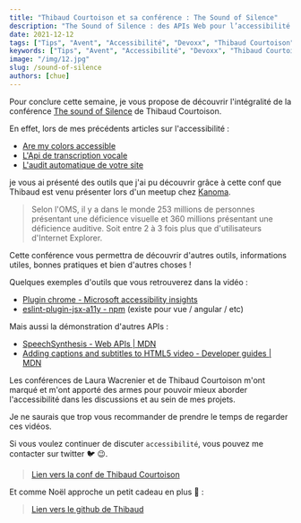 ```yaml
---
title: "Thibaud Courtoison et sa conférence : The Sound of Silence"
description: "The Sound of Silence : des APIs Web pour l’accessibilité des déficiences visuelles et auditives"
date: 2021-12-12
tags: ["Tips", "Avent", "Accessibilité", "Devoxx", "Thibaud Courtoison"]
keywords: ["Tips", "Avent", "Accessibilité", "Devoxx", "Thibaud Courtoison"]
image: "/img/12.jpg"
slug: /sound-of-silence
authors: [chue]
---
```


Pour conclure cette semaine, je vous propose de découvrir l'intégralité de la conférence [The sound of Silence](https://www.youtube.com/watch?v=hngQyXEjhZM) de Thibaud Courtoison.

En effet, lors de mes précédents articles sur l'accessibilité :

- [Are my colors accessible](/blog/aremycolorsaccessible)
- [L'Api de transcription vocale](/blog/reconnaissance-vocale)
- [L'audit automatique de votre site](/blog/lighthouse)

<!--truncate-->

je vous ai présenté des outils que j'ai pu découvrir grâce à cette conf que Thibaud est venu présenter lors d'un meetup chez [Kanoma](https://www.kanoma.fr).

> Selon l'OMS, il y a dans le monde 253 millions de personnes présentant une déficience visuelle et 360 millions présentant une déficience auditive. Soit entre 2 à 3 fois plus que d'utilisateurs d'Internet Explorer.

Cette conférence vous permettra de découvrir d'autres outils, informations utiles, bonnes pratiques et bien d'autres choses !

Quelques exemples d'outils que vous retrouverez dans la vidéo :

- [Plugin chrome - Microsoft accessibility insights](https://chrome.google.com/webstore/detail/accessibility-insights-fo/pbjjkligggfmakdaogkfomddhfmpjeni)
- [eslint-plugin-jsx-a11y - npm](https://www.npmjs.com/package/eslint-plugin-jsx-a11y) (existe pour vue / angular / etc)

Mais aussi la démonstration d'autres APIs :

- [SpeechSynthesis - Web APIs | MDN](https://developer.mozilla.org/en-US/docs/Web/API/SpeechSynthesis)
- [Adding captions and subtitles to HTML5 video - Developer guides | MDN](https://developer.mozilla.org/en-US/docs/Web/Guide/Audio_and_video_delivery/Adding_captions_and_subtitles_to_HTML5_video)

Les conférences de Laura Wacrenier et de Thibaud Courtoison m'ont marqué et m'ont apporté des armes pour pouvoir mieux aborder l'accessibilité dans les discussions et au sein de mes projets.

Je ne saurais que trop vous recommander de prendre le temps de regarder ces vidéos.

Si vous voulez continuer de discuter `accessibilité`, vous pouvez me contacter sur twitter 🐦 😉.

> [Lien vers la conf de Thibaud Courtoison](https://www.youtube.com/watch?v=hngQyXEjhZM)

Et comme Noël approche un petit cadeau en plus 🎁 :

> [Lien vers le github de Thibaud](https://github.com/Errorname?after=Y3Vyc29yOnYyOpK5MjAxNi0xMi0yOVQyMzoxODo1MSswMTowMM4ERieH&tab=repositories)
